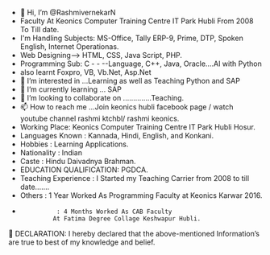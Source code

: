 - 👋 Hi, I’m @RashmivernekarN
- Faculty At Keonics Computer Training Centre IT Park Hubli From 2008 To Till date. 
- I'm Handling Subjects: MS-Office, Tally ERP-9, Prime, DTP, Spoken English, Internet Operationas.
- Web Designing--> HTML, CSS, Java Script, PHP.
- Programming Sub: C - - --Language, C++, Java, Oracle....AI with Python 
- also learnt Foxpro, VB, Vb.Net, Asp.Net
- 👀 I’m interested in ...Learning as well as Teaching Python and SAP
- 🌱 I’m currently learning ... SAP
- 💞️ I’m looking to collaborate on ..............Teaching.
- 📫 How to reach me ...Join keonics hubli facebook page / watch youtube channel rashmi ktchbl/ rashmi keonics.
- Working Place: Keonics Computer Training Centre IT Park Hubli Hosur.
- Languages Known	 : Kannada, Hindi, English, and Konkani.
- Hobbies	: Learning Applications. 
- Nationality	: Indian
- Caste	: Hindu Daivadnya Brahman.
- EDUCATION QUALIFICATION: PGDCA.
- Teaching Experience	 : I Started my Teaching Carrier from 2008 to till date.......
- Others	: 1 Year Worked As Programming Faculty at Keonics Karwar 2016.  
-               : 4 Months Worked As CAB Faculty  
        	   At Fatima Degree Collage Keshwapur Hubli.

	DECLARATION:
           I hereby declared that the above-mentioned Information’s are true to best of my knowledge and belief.



<!---
RashmivernekarN/RashmivernekarN is a ✨ special ✨ repository because its `README.md` (this file) appears on your GitHub profile.
You can click the Preview link to take a look at your changes.
--->
